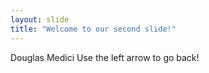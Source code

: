 ```yaml
---
layout: slide
title: "Welcome to our second slide!"
---
```

Douglas Medici
Use the left arrow to go back!
